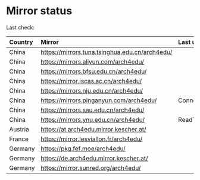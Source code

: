 <script src="./time.js"></script>
# Mirror status
Last check: <script type="text/javascript">localize(1677349443.456234);</script>

|Country|Mirror|Last update|
|:------|:-----|:----------|
|China|https://mirrors.tuna.tsinghua.edu.cn/arch4edu/|<script type="text/javascript">localize(1677306829);</script>|
|China|https://mirrors.aliyun.com/arch4edu/|<script type="text/javascript">localize(1677263652);</script>|
|China|https://mirrors.bfsu.edu.cn/arch4edu/|<script type="text/javascript">localize(1677306829);</script>|
|China|https://mirror.iscas.ac.cn/arch4edu/|<script type="text/javascript">localize(1677306829);</script>|
|China|https://mirrors.nju.edu.cn/arch4edu/|<script type="text/javascript">localize(1677306829);</script>|
|China|https://mirrors.pinganyun.com/arch4edu/|ConnectionError|
|China|https://mirrors.sau.edu.cn/arch4edu/|<script type="text/javascript">localize(1673850842);</script>|
|China|https://mirrors.ynu.edu.cn/arch4edu/|ReadTimeout|
|Austria|https://at.arch4edu.mirror.kescher.at/|<script type="text/javascript">localize(1677306829);</script>|
|France|https://mirror.lesviallon.fr/arch4edu/|<script type="text/javascript">localize(1677306829);</script>|
|Germany|https://pkg.fef.moe/arch4edu/|<script type="text/javascript">localize(1677306829);</script>|
|Germany|https://de.arch4edu.mirror.kescher.at/|<script type="text/javascript">localize(1677306829);</script>|
|Germany|https://mirror.sunred.org/arch4edu/|<script type="text/javascript">localize(1677306829);</script>|

<script src="./tablefilter/tablefilter.js"></script>
<script src="./table.js"></script>